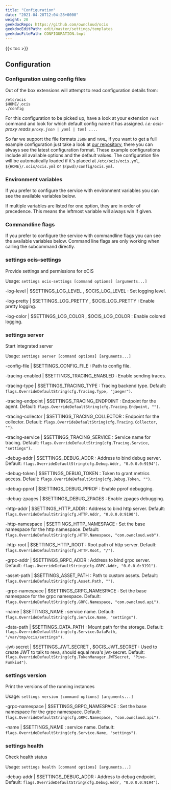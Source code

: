 ```yaml
---
title: "Configuration"
date: "2021-04-28T12:04:28+0000"
weight: 20
geekdocRepo: https://github.com/owncloud/ocis
geekdocEditPath: edit/master/settings/templates
geekdocFilePath: CONFIGURATION.tmpl
---
```


{{< toc >}}

## Configuration

### Configuration using config files

Out of the box extensions will attempt to read configuration details from:

```console
/etc/ocis
$HOME/.ocis
./config
```

For this configuration to be picked up, have a look at your extension `root` command and look for which default config name it has assigned. *i.e: ocis-proxy reads `proxy.json | yaml | toml ...`*.

So far we support the file formats `JSON` and `YAML`, if you want to get a full example configuration just take a look at [our repository](https://github.com/owncloud/ocis/tree/master/settings/config), there you can always see the latest configuration format. These example configurations include all available options and the default values. The configuration file will be automatically loaded if it's placed at `/etc/ocis/ocis.yml`, `${HOME}/.ocis/ocis.yml` or `$(pwd)/config/ocis.yml`.

### Environment variables

If you prefer to configure the service with environment variables you can see the available variables below.

If multiple variables are listed for one option, they are in order of precedence. This means the leftmost variable will always win if given.

### Commandline flags

If you prefer to configure the service with commandline flags you can see the available variables below. Command line flags are only working when calling the subcommand directly.

### settings ocis-settings

Provide settings and permissions for oCIS

Usage: `settings ocis-settings [command options] [arguments...]`

-log-level |  $SETTINGS_LOG_LEVEL , $OCIS_LOG_LEVEL
: Set logging level.

-log-pretty |  $SETTINGS_LOG_PRETTY , $OCIS_LOG_PRETTY
: Enable pretty logging.

-log-color |  $SETTINGS_LOG_COLOR , $OCIS_LOG_COLOR
: Enable colored logging.

### settings server

Start integrated server

Usage: `settings server [command options] [arguments...]`

-config-file |  $SETTINGS_CONFIG_FILE
: Path to config file.

-tracing-enabled |  $SETTINGS_TRACING_ENABLED
: Enable sending traces.

-tracing-type |  $SETTINGS_TRACING_TYPE
: Tracing backend type. Default: `flags.OverrideDefaultString(cfg.Tracing.Type, "jaeger")`.

-tracing-endpoint |  $SETTINGS_TRACING_ENDPOINT
: Endpoint for the agent. Default: `flags.OverrideDefaultString(cfg.Tracing.Endpoint, "")`.

-tracing-collector |  $SETTINGS_TRACING_COLLECTOR
: Endpoint for the collector. Default: `flags.OverrideDefaultString(cfg.Tracing.Collector, "")`.

-tracing-service |  $SETTINGS_TRACING_SERVICE
: Service name for tracing. Default: `flags.OverrideDefaultString(cfg.Tracing.Service, "settings")`.

-debug-addr |  $SETTINGS_DEBUG_ADDR
: Address to bind debug server. Default: `flags.OverrideDefaultString(cfg.Debug.Addr, "0.0.0.0:9194")`.

-debug-token |  $SETTINGS_DEBUG_TOKEN
: Token to grant metrics access. Default: `flags.OverrideDefaultString(cfg.Debug.Token, "")`.

-debug-pprof |  $SETTINGS_DEBUG_PPROF
: Enable pprof debugging.

-debug-zpages |  $SETTINGS_DEBUG_ZPAGES
: Enable zpages debugging.

-http-addr |  $SETTINGS_HTTP_ADDR
: Address to bind http server. Default: `flags.OverrideDefaultString(cfg.HTTP.Addr, "0.0.0.0:9190")`.

-http-namespace |  $SETTINGS_HTTP_NAMESPACE
: Set the base namespace for the http namespace. Default: `flags.OverrideDefaultString(cfg.HTTP.Namespace, "com.owncloud.web")`.

-http-root |  $SETTINGS_HTTP_ROOT
: Root path of http server. Default: `flags.OverrideDefaultString(cfg.HTTP.Root, "/")`.

-grpc-addr |  $SETTINGS_GRPC_ADDR
: Address to bind grpc server. Default: `flags.OverrideDefaultString(cfg.GRPC.Addr, "0.0.0.0:9191")`.

-asset-path |  $SETTINGS_ASSET_PATH
: Path to custom assets. Default: `flags.OverrideDefaultString(cfg.Asset.Path, "")`.

-grpc-namespace |  $SETTINGS_GRPC_NAMESPACE
: Set the base namespace for the grpc namespace. Default: `flags.OverrideDefaultString(cfg.GRPC.Namespace, "com.owncloud.api")`.

-name |  $SETTINGS_NAME
: service name. Default: `flags.OverrideDefaultString(cfg.Service.Name, "settings")`.

-data-path |  $SETTINGS_DATA_PATH
: Mount path for the storage. Default: `flags.OverrideDefaultString(cfg.Service.DataPath, "/var/tmp/ocis/settings")`.

-jwt-secret |  $SETTINGS_JWT_SECRET , $OCIS_JWT_SECRET
: Used to create JWT to talk to reva, should equal reva's jwt-secret. Default: `flags.OverrideDefaultString(cfg.TokenManager.JWTSecret, "Pive-Fumkiu4")`.

### settings version

Print the versions of the running instances

Usage: `settings version [command options] [arguments...]`

-grpc-namespace |  $SETTINGS_GRPC_NAMESPACE
: Set the base namespace for the grpc namespace. Default: `flags.OverrideDefaultString(cfg.GRPC.Namespace, "com.owncloud.api")`.

-name |  $SETTINGS_NAME
: service name. Default: `flags.OverrideDefaultString(cfg.Service.Name, "settings")`.

### settings health

Check health status

Usage: `settings health [command options] [arguments...]`

-debug-addr |  $SETTINGS_DEBUG_ADDR
: Address to debug endpoint. Default: `flags.OverrideDefaultString(cfg.Debug.Addr, "0.0.0.0:9194")`.

